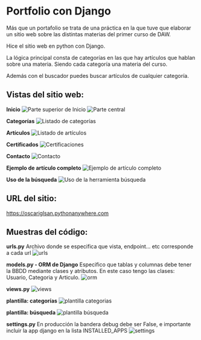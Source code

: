 # Portfolio con Django 
Más que un portafolio se trata de una práctica en la que tuve que elaborar un sitio web sobre las distintas materias del primer curso de DAW.

Hice el sitio web en python con Django.

La lógica principal consta de categorías en las que hay artículos que hablan sobre una materia. Siendo cada categoría una materia del curso.

Además con el buscador puedes buscar artículos de cualquier categoría.

## Vistas del sitio web:
**Inicio**
![Parte superior de Inicio](img/1.png)
![Parte central](img/2.png)

**Categorías**
![Listado de categorías](img/4.png)


**Artículos**
![Listado de artículos](img/3.png)


**Certificados**
![Certificaciones](img/6.png)


**Contacto**
![Contacto](img/7.png)


**Ejemplo de artículo completo**
![Ejemplo de artículo completo](img/5.png)


**Uso de la búsqueda**
![Uso de la herramienta búsqueda](img/8.png)


## URL del sitio:
https://oscariglsan.pythonanywhere.com


## Muestras del código:

**urls.py**
Archivo donde se especifica que vista, endpoint... etc corresponde a cada url
![urls](img/9.png)


**models.py - ORM de Django**
Especifico que tablas y columnas debe tener la BBDD mediante clases y atributos.
En este caso tengo las clases: Usuario, Categoria y Articulo.
![orm](img/10.png)


**views.py**
![views](img/11.png)


**plantilla: categorías**
![plantilla categorias](img/12.png)


**plantilla: búsqueda**
![plantilla búsqueda](img/13.png)


**settings.py**
En producción la bandera debug debe ser False, e importante incluir la app django en la lista INSTALLED_APPS
![settings](img/14.png)







